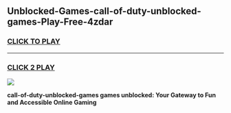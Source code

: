 
## Unblocked-Games-call-of-duty-unblocked-games-Play-Free-4zdar
<h3>
<a href="https://premium76.site?title=call-of-duty-unblocked-games&ref=10A">CLICK TO PLAY</a></h3>
<hr>

<h3>
<a href="https://premium76.site?title=call-of-duty-unblocked-games&ref=10A">CLICK 2 PLAY</a>
  
</h3>

<a href="https://premium76.site?title=call-of-duty-unblocked-games&ref=10A"><img src="https://clearcache.store/games.png"></a>


**call-of-duty-unblocked-games games unblocked: Your Gateway to Fun and Accessible Online Gaming**
